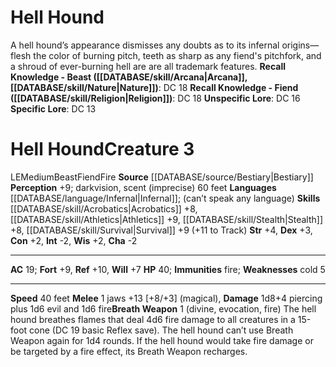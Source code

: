 ﻿---
ac: '19'
alignment: LE
all_resistance: null
burrow_speed: null
charisma: '-2'
climb_speed: null
constitution: '+2'
creature_ability:
- Breath Weapon
creature_family: '[[DATABASE/monsterfamily/Hell Hound|Hell Hound]]'
description: "A hell hound\u2019s appearance dismisses any doubts as to its infernal\
  \ origins\u2014flesh the color of burning pitch, teeth as sharp as any fiend's pitchfork,\
  \ and a shroud of ever-burning hell are are all trademark features.<br/><br/><b><u>Recall\
  \ Knowledge - Beast</u> ( [[DATABASE/skill/Arcana|Arcana]] , [[DATABASE/skill/Nature|Nature]]\
  \ )</b>: DC 18<br/><b><u>Recall Knowledge - Fiend</u> ( [[DATABASE/skill/Religion|Religion]]\
  \ )</b>: DC 18<br/><b><u>Unspecific Lore</u></b>: DC 16<br/><b><u>Specific Lore</u></b>:\
  \ DC 13"
dexterity: '+3'
element: Fire
fly_speed: null
fortitude: '+9'
hardness: null
hp: '40'
id: '259'
immunity:
- fire
intelligence: '-2'
land_speed: '40'
language:
- "[[DATABASE/language/Infernal|Infernal]] ; (can\u2019t speak any language)"
level: '3'
max_speed: '40'
name: Hell Hound
perception: '+9'
rarity: Common
reflex: '+10'
resistance: null
rus_type_level: null
school: null
sense:
- darkvision
- scent (imprecise) 60 feet
size: Medium
skill:
- '[[DATABASE/skill/Acrobatics|Acrobatics]] +8'
- '[[DATABASE/skill/Athletics|Athletics]] +9'
- '[[DATABASE/skill/Stealth|Stealth]] +8'
- '[[DATABASE/skill/Survival|Survival]] +9'
source: '[[DATABASE/source/Bestiary|Bestiary]]'
speed:
- 40 feet
spell: null
strength: '+4'
strength_req: '4'
strongest_save:
- Reflex
swim_speed: null
trait:
- '[[DATABASE/trait/Beast|Beast]]'
- '[[DATABASE/trait/Fiend|Fiend]]'
- '[[DATABASE/trait/Fire|Fire]]'
type: Creature
vision: Darkvision
weakest_save:
- Will
weakness:
- cold 5
will: '+7'
wisdom: '+2'

---
# Hell Hound

A hell hound’s appearance dismisses any doubts as to its infernal origins—flesh the color of burning pitch, teeth as sharp as any fiend's pitchfork, and a shroud of ever-burning hell are are all trademark features.
**Recall Knowledge - Beast ([[DATABASE/skill/Arcana|Arcana]], [[DATABASE/skill/Nature|Nature]])**: DC 18
**Recall Knowledge - Fiend ([[DATABASE/skill/Religion|Religion]])**: DC 18
**Unspecific Lore**: DC 16
**Specific Lore**: DC 13

# Hell Hound<span class="item-type">Creature 3</span>

<span class="trait-alignment item-trait">LE</span><span class="trait-size item-trait">Medium</span><span class="item-trait">Beast</span><span class="item-trait">Fiend</span><span class="item-trait">Fire</span>
**Source** [[DATABASE/source/Bestiary|Bestiary]]
**Perception** +9; darkvision, scent (imprecise) 60 feet
**Languages** [[DATABASE/language/Infernal|Infernal]]; (can’t speak any language)
**Skills** [[DATABASE/skill/Acrobatics|Acrobatics]] +8, [[DATABASE/skill/Athletics|Athletics]] +9, [[DATABASE/skill/Stealth|Stealth]] +8, [[DATABASE/skill/Survival|Survival]] +9 (+11 to Track)
**Str** +4, **Dex** +3, **Con** +2, **Int** -2, **Wis** +2, **Cha** -2

---
**AC** 19; **Fort** +9, **Ref** +10, **Will** +7
**HP** 40; **Immunities** fire; **Weaknesses** cold 5

---
**Speed** 40 feet
<span class="in-box-ability">**Melee** <span class="action-icon">1</span> jaws +13 [+8/+3] (magical), **Damage** 1d8+4 piercing plus 1d6 evil and 1d6 fire</span><span class="in-box-ability">**Breath Weapon** <span class="action-icon">1</span> (divine, evocation, fire) The hell hound breathes flames that deal 4d6 fire damage to all creatures in a 15-foot cone (DC 19 basic Reflex save). The hell hound can’t use Breath Weapon again for 1d4 rounds. If the hell hound would take fire damage or be targeted by a fire effect, its Breath Weapon recharges.</span>